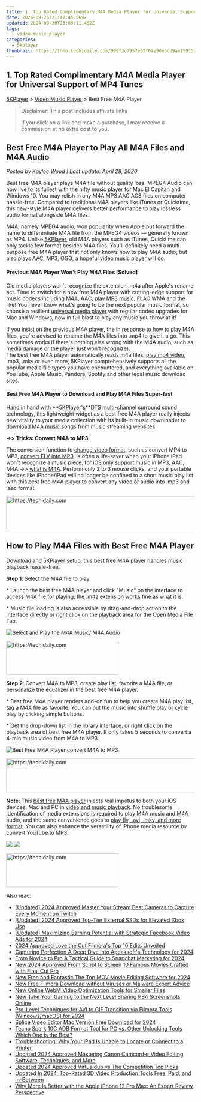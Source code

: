 ```yaml
---
title: 1. Top Rated Complimentary M4A Media Player for Universal Support of MP4 Tunes
date: 2024-09-25T21:47:45.569Z
updated: 2024-09-30T23:06:11.462Z
tags:
  - video-music-player
categories:
  - 5kplayer
thumbnail: https://thmb.techidaily.com/909f3c7957e52f6fe9de5cd9ae15915a5af92e86352ca57ab485a51d50b112ab.png
---
```


## 1. Top Rated Complimentary M4A Media Player for Universal Support of MP4 Tunes

[5KPlayer](https://tools.techidaily.com/5kplayer/products/) \> [Video Music Player](https://tools.techidaily.com/5kplayer/video-music-player/) \> Best Free M4A Player

>  Disclaimer: This post includes affiliate links
>
>  If you click on a link and make a purchase, I may receive a commission at no extra cost to you.
>

## Best Free M4A Player to Play All M4A Files and M4A Audio

 _Posted by [Kaylee Wood](https://www.quora.com/profile/Amanda-Hu-21) | Last update: April 28, 2020_

Best free M4A player plays M4A file without quality loss. MPEG4 Audio can now live to its fullest with the nifty music player for Mac El Capitan and Windows 10\. You may relish in any M4A MP3 AAC AC3 files on computer hassle-free. Compared to traditional M4A players like iTunes or Quicktime, this new-style M4A player delivers better performance to play lossless audio format alongside M4A files.

M4A, namely MPEG4 audio, won popularity when Apple put forward the name to differentiate M4A file from the MPEG4 videos — generally known as MP4\. Unlike [5KPlayer](https://tools.techidaily.com/5kplayer/products/), old M4A players such as iTunes, Quicktime can only tackle few format besides M4A files. You'll definitely need a multi-purpose free M4A player that not only knows how to play M4A audio, but also [plays AAC](https://tools.techidaily.com/5kplayer/video-music-player/), MP3, OGG, a hopeful [video music player](https://tools.techidaily.com/5kplayer/products/) will do.

#### **Previous M4A Player Won't Play M4A Files \[Solved\]**

Old media players won't recognize the extension .m4a after Apple's rename act. Time to switch for a new free M4A player with cutting-edge support for music codecs including M4A, AAC, [play MP3 music](https://tools.techidaily.com/5kplayer/video-music-player/), FLAC WMA and the like! You never know what's going to be the next popular music format, so choose a resilient [universal media player](https://tools.techidaily.com/5kplayer/video-music-player/) with regular codec upgrades for Mac and Windows, now in full blast to play any music you throw at it!

If you insist on the previous M4A player, the in response to how to play M4A files, you're advised to rename the M4A files into .mp4 to give it a go. This sometimes works if there's nothing else wrong with the M4A audio, such as media damage or the player just won't recognize).   
 The best free M4A player automatically reads m4a files. [play mp4 video](https://tools.techidaily.com/5kplayer/video-music-player/), .mp3, .mkv or even more, 5KPlayer comprehensively supports all the popular media file types you have encountered, and everything available on YouTube, Apple Music, Pandora, Spotify and other legal music download sites.

#### **Best Free M4A Player to Download and Play M4A Files Super-fast**

Hand in hand with **[5KPlayer's](https://tools.techidaily.com/5kplayer/products/)**DTS multi-channel surround sound technology, this lightweight widget as a best free M4A player really injects new vitality to your media collection with its built-in music downloader to [download M4A music songs](https://tools.techidaily.com/5kplayer/products/) from music streaming websites.

**\->> Tricks: Convert M4A to MP3**

The conversion function to [change video format](https://tools.techidaily.com/5kplayer/youtube-download/), such as convert MP4 to MP3, [convert FLV into MP3](https://tools.techidaily.com/5kplayer/youtube-download/), is often a life-saver when your iPhone iPad won't recognize a music piece, for iOS only support music in MP3, AAC, M4A.->> [what is M4A](https://tools.techidaily.com/winxdvd/products/). Perform only 2 to 3 mouse clicks, and your portable devices like iPhone/iPad will no longer be confined to a short music play list with this best free M4A player to convert any video or audio into .mp3 and .aac format. 

<!-- affiliate ads begin -->
<a href="https://appsumo.8odi.net/c/5597632/2068433/7443" target="_top" id="2068433">
  <img src="//a.impactradius-go.com/display-ad/7443-2068433" border="0" alt="https://techidaily.com" width="728" height="90"/>
</a>
<img height="0" width="0" src="https://appsumo.8odi.net/i/5597632/2068433/7443" style="position:absolute;visibility:hidden;" border="0" />
<!-- affiliate ads end -->

## How to Play M4A Files with Best Free M4A Player

Download and [5KPlayer setup](https://tools.techidaily.com/5kplayer/video-music-player/), this best free M4A player handles music playback hassle-free.

**Step 1**: Select the M4A file to play.

\* Launch the best free M4A player and click "Music" on the interface to access M4A file for playing, the .m4a extension works fine as what it is.

\* Music file loading is also accessible by drag-and-drop action to the interface directly or right click on the playback area for the Open Media File Tab.

![Select and Play the M4A Music/ M4A Audio](https://www.5kplayer.com/video-music-player/img/5kplayer-freem4aplayer-yxt-031001.jpg) 

<!-- affiliate ads begin -->
<a href="https://laganoo.pxf.io/c/5597632/1528685/16446" target="_top" id="1528685">
  <img src="//a.impactradius-go.com/display-ad/16446-1528685" border="0" alt="https://techidaily.com" width="300" height="90"/>
</a>
<img height="0" width="0" src="https://laganoo.pxf.io/i/5597632/1528685/16446" style="position:absolute;visibility:hidden;" border="0" />
<!-- affiliate ads end -->

**Step 2**: Convert M4A to MP3, create play list, favorite a M4A file, or personalize the equalizer in the best free M4A player. 

\* Best free M4A player renders add-on fun to help you create M4A play list, tag a M4A file as favorite. You can put the music into shuffle play or cycle play by clicking simple buttons.

\* Get the drop-down list in the library interface, or right click on the playback area of best free M4A player. It only takes 5 seconds to convert a 4-min music video from M4A to MP3\. 

![Best Free M4A Player convert M4A to MP3](https://www.5kplayer.com/video-music-player/img/5kplayer-freem4aplayer-yxt-031002.jpg) 

<!-- affiliate ads begin -->
<a href="https://aligracehair.sjv.io/c/5597632/1975841/19272" target="_top" id="1975841">
  <img src="//a.impactradius-go.com/display-ad/19272-1975841" border="0" alt="https://techidaily.com" width="728" height="90"/>
</a>
<img height="0" width="0" src="https://aligracehair.sjv.io/i/5597632/1975841/19272" style="position:absolute;visibility:hidden;" border="0" />
<!-- affiliate ads end -->

**Note**: This [best free M4A player](https://tools.techidaily.com/5kplayer/video-music-player/) injects real impetus to both your iOS devices, Mac and PC in [video and music playback](https://tools.techidaily.com/5kplayer/products/). No troublesome identification of media extensions is required to play M4A music and M4A audio, and the same convenience goes to [play flv, .avi, .mkv, and more format](https://tools.techidaily.com/5kplayer/video-music-player/). You can also enhance the versatility of iPhone media resource by convert YouTube to MP3.

[![](https://www.5kplayer.com/video-music-player/../button/freedownwhitewin.png)](https://tools.techidaily.com/5kplayer/products/) [![](https://www.5kplayer.com/video-music-player/../button/freedownbackmac.png)](https://tools.techidaily.com/5kplayer/products/)

<!-- affiliate ads begin -->
<a href="https://aligracehair.sjv.io/c/5597632/1868586/19272" target="_top" id="1868586">
  <img src="//a.impactradius-go.com/display-ad/19272-1868586" border="0" alt="https://techidaily.com" width="300" height="90"/>
</a>
<img height="0" width="0" src="https://aligracehair.sjv.io/i/5597632/1868586/19272" style="position:absolute;visibility:hidden;" border="0" />
<!-- affiliate ads end -->

<ins class="adsbygoogle"
     style="display:block"
     data-ad-format="autorelaxed"
     data-ad-client="ca-pub-7571918770474297"
     data-ad-slot="1223367746"></ins>

<ins class="adsbygoogle"
     style="display:block"
     data-ad-client="ca-pub-7571918770474297"
     data-ad-slot="8358498916"
     data-ad-format="auto"
     data-full-width-responsive="true"></ins>

<span class="atpl-alsoreadstyle">Also read:</span>
<div><ul>
<li><a href="https://on-screen-recording.techidaily.com/updated-2024-approved-master-your-stream-best-cameras-to-capture-every-moment-on-twitch/"><u>[Updated] 2024 Approved Master Your Stream Best Cameras to Capture Every Moment on Twitch</u></a></li>
<li><a href="https://screen-capture.techidaily.com/updated-2024-approved-top-tier-external-ssds-for-elevated-xbox-use/"><u>[Updated] 2024 Approved Top-Tier External SSDs for Elevated Xbox Use</u></a></li>
<li><a href="https://facebook-video-recording.techidaily.com/updated-maximizing-earning-potential-with-strategic-facebook-video-ads-for-2024/"><u>[Updated] Maximizing Earning Potential with Strategic Facebook Video Ads for 2024</u></a></li>
<li><a href="https://extra-approaches.techidaily.com/2024-approved-love-the-cut-filmoras-top-10-edits-unveiled/"><u>2024 Approved Love the Cut Filmora's Top 10 Edits Unveiled</u></a></li>
<li><a href="https://screen-sharing-recording.techidaily.com/capturing-perfection-a-deep-dive-into-apeaksofts-technology-for-2024/"><u>Capturing Perfection A Deep Dive Into Apeaksoft's Technology for 2024</u></a></li>
<li><a href="https://snapchat-videos.techidaily.com/from-novice-to-pro-a-tactical-guide-to-snapchat-marketing-for-2024/"><u>From Novice to Pro A Tactical Guide to Snapchat Marketing for 2024</u></a></li>
<li><a href="https://video-ai-editor.techidaily.com/new-2024-approved-from-script-to-screen-10-famous-movies-crafted-with-final-cut-pro/"><u>New 2024 Approved From Script to Screen 10 Famous Movies Crafted with Final Cut Pro</u></a></li>
<li><a href="https://video-ai-editor.techidaily.com/new-free-and-fantastic-the-top-mov-movie-editing-software-for-2024/"><u>New Free and Fantastic The Top MOV Movie Editing Software for 2024</u></a></li>
<li><a href="https://video-ai-editor.techidaily.com/new-free-filmora-download-without-viruses-or-malware-expert-advice/"><u>New Free Filmora Download without Viruses or Malware Expert Advice</u></a></li>
<li><a href="https://video-ai-editor.techidaily.com/new-online-webm-video-optimization-tools-for-smaller-files/"><u>New Online WebM Video Optimization Tools for Smaller Files</u></a></li>
<li><a href="https://video-ai-editor.techidaily.com/new-take-your-gaming-to-the-next-level-sharing-ps4-screenshots-online/"><u>New Take Your Gaming to the Next Level Sharing PS4 Screenshots Online</u></a></li>
<li><a href="https://fox-blue.techidaily.com/pro-level-techniques-for-avi-to-gif-transition-via-filmora-tools-windowsmacos-for-2024/"><u>Pro-Level Techniques for AVI to GIF Transition via Filmora Tools (Windows/macOS) for 2024</u></a></li>
<li><a href="https://video-ai-editor.techidaily.com/splice-video-editor-mac-version-free-download-for-2024/"><u>Splice Video Editor Mac Version Free Download for 2024</u></a></li>
<li><a href="https://bypass-frp.techidaily.com/tecno-spark-10c-adb-format-tool-for-pc-vs-other-unlocking-tools-which-one-is-the-best-by-drfone-android/"><u>Tecno Spark 10C ADB Format Tool for PC vs. Other Unlocking Tools Which One is the Best?</u></a></li>
<li><a href="https://tech-recovery.techidaily.com/troubleshooting-why-your-ipad-is-unable-to-locate-or-connect-to-a-printer/"><u>Troubleshooting: Why Your iPad Is Unable to Locate or Connect to a Printer</u></a></li>
<li><a href="https://video-ai-editor.techidaily.com/updated-2024-approved-mastering-canon-camcorder-video-editing-software-techniques-and-more/"><u>Updated 2024 Approved Mastering Canon Camcorder Video Editing Software, Techniques, and More</u></a></li>
<li><a href="https://video-ai-editor.techidaily.com/updated-2024-approved-virtualdub-vs-the-competition-top-picks/"><u>Updated 2024 Approved Virtualdub vs The Competition Top Picks</u></a></li>
<li><a href="https://video-ai-editor.techidaily.com/updated-in-2024-top-rated-3d-video-production-tools-free-paid-and-in-between/"><u>Updated In 2024, Top-Rated 3D Video Production Tools Free, Paid, and In-Between</u></a></li>
<li><a href="https://buynow-info.techidaily.com/why-more-is-better-with-the-apple-iphone-12-pro-max-an-expert-review-perspective/"><u>Why More Is Better with the Apple iPhone 12 Pro Max: An Expert Review Perspective</u></a></li>
</ul></div>

